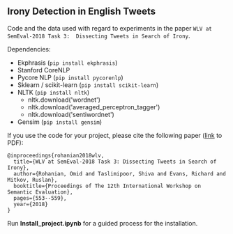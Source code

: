 ## Irony Detection in English Tweets 
Code and the data used with regard to experiments in the paper `WLV at SemEval-2018 Task 3:  Dissecting Tweets in Search of Irony`.

Dependencies:

* Ekphrasis (`pip install ekphrasis`)
* Stanford CoreNLP 
* Pycore NLP (`pip install pycorenlp`)
* Sklearn / scikit-learn (`pip install scikit-learn`)
* NLTK (`pip install nltk`)
	* nltk.download('wordnet')
	* nltk.download('averaged\_perceptron\_tagger')
	* nltk.download('sentiwordnet')
* Gensim (`pip install gensim`)

If you use the code for your project, please cite the following paper (<a href="http://www.aclweb.org/anthology/S18-1090">link</a> to PDF):

```
@inproceedings{rohanian2018wlv,
  title={WLV at SemEval-2018 Task 3: Dissecting Tweets in Search of Irony},
  author={Rohanian, Omid and Taslimipoor, Shiva and Evans, Richard and Mitkov, Ruslan},
  booktitle={Proceedings of The 12th International Workshop on Semantic Evaluation},
  pages={553--559},
  year={2018}
}
```

Run <b>Install_project.ipynb</b> for a guided process for the installation.